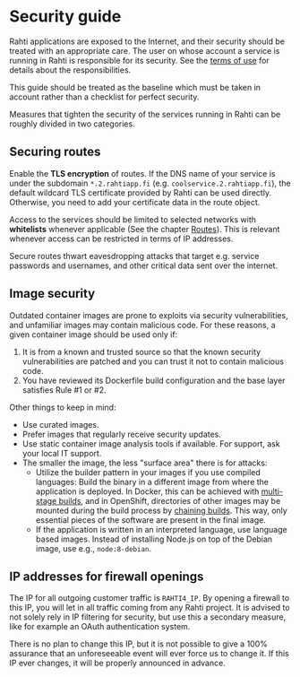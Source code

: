 # Security guide

Rahti applications are exposed to the Internet, and
their security should be treated with an appropriate care.
The user on whose account a service is running in Rahti is
responsible for its security. See the [terms of use](https://rahti.csc.fi/agreements/terms_of_use/) for details about the
responsibilities.

This guide should be treated as the baseline which must be taken
in account rather than a checklist for perfect security.

Measures that tighten the security of the services running in Rahti can be
roughly divided in two categories.

## Securing routes

Enable the **TLS encryption** of routes. If the DNS name of your service is under
the subdomain `*.2.rahtiapp.fi` (e.g. `coolservice.2.rahtiapp.fi`), the default
wildcard TLS certificate provided by Rahti can be used directly. Otherwise,
you need to add your certificate data in the route object.

Access to the services should be limited to selected networks with
**whitelists** whenever applicable (See the chapter
[Routes](../tutorials/elemental_tutorial/#route)). This is relevant whenever
access can be restricted in terms of IP addresses.

Secure routes thwart eavesdropping attacks that target e.g. service passwords
and usernames, and other critical data sent over the internet.

## Image security

Outdated container images are prone to exploits via security vulnerabilities,
and unfamiliar images may contain malicious code. For these reasons, a given container
image should be used only if:

1. It is from a known and trusted source so that the known security
   vulnerabilities are patched and you can trust it not to contain malicious
   code.
2. You have reviewed its Dockerfile build configuration and the base layer
   satisfies Rule #1 or #2.

Other things to keep in mind:

* Use curated images.
* Prefer images that regularly receive security updates.
* Use static container image analysis tools if available. For support, ask your
  local IT support.
* The smaller the image, the less "surface area" there is for attacks:
  * Utilize the builder pattern in your images if you use compiled languages:
    Build the binary in a different image from where the application is
    deployed. In Docker, this can be achieved with [multi-stage
    builds](https://docs.docker.com/develop/develop-images/multistage-build/),
    and in OpenShift, directories of other images may be mounted during the build
    process by [chaining
    builds](https://cloud.redhat.com/blog/chaining-builds).
    This way, only essential pieces of the software are present in the
    final image.
  * If the application is written in an interpreted language, use language
    based images. Instead of installing Node.js on top of the Debian image, use
    e.g., `node:8-debian`.

## IP addresses for firewall openings

The IP for all outgoing customer traffic is `RAHTI4_IP`. By opening a firewall to this IP, you will let in all traffic coming from any Rahti project. It is advised to not solely rely in IP filtering for security, but use this a secondary measure, like for example an OAuth authentication system.

There is no plan to change this IP, but it is not possible to give a 100% assurance that an unforeseeable event will ever force us to change it. If this IP ever changes, it will be properly announced in advance.
